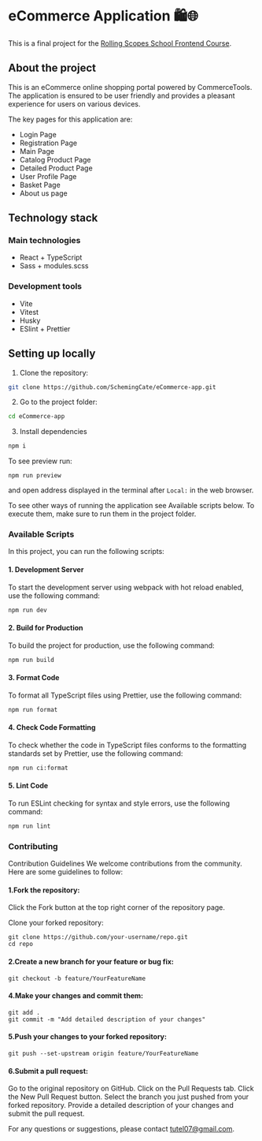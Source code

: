 # eCommerce Application 🛍️🌐

This is a final project for the [Rolling Scopes School Frontend Course](https://rs.school/courses/javascript-mentoring-program).

## About the project

This is an eCommerce online shopping portal powered by CommerceTools.
The application is ensured to be user friendly and provides a pleasant experience for users on various devices.

The key pages for this application are: 
- Login Page
- Registration Page
- Main Page
- Catalog Product Page
- Detailed Product Page
- User Profile Page
- Basket Page
- About us page

## Technology stack

### Main technologies
- React + TypeScript
- Sass + modules.scss

### Development tools
- Vite
- Vitest
- Husky
- ESlint + Prettier

## Setting up locally

1. Clone the repository:
```bash
git clone https://github.com/SchemingCate/eCommerce-app.git
```
2. Go to the project folder:
```bash
cd eCommerce-app
```
3. Install dependencies
```bash
npm i
```

To see preview run:
```
npm run preview
```
and open address displayed in the terminal after `Local:` in the web browser.

To see other ways of running the application see Available scripts below. To execute them, make sure to run them in the project folder.

### Available Scripts

In this project, you can run the following scripts:

#### 1. Development Server
To start the development server using webpack with hot reload enabled, use the following command:
```bash
npm run dev
```

#### 2. Build for Production
To build the project for production, use the following command:
```bash
npm run build
```

#### 3. Format Code
To format all TypeScript files using Prettier, use the following command:
```bash
npm run format
```

#### 4. Check Code Formatting
To check whether the code in TypeScript files conforms to the formatting standards set by Prettier, use the following command:
```bash
npm run ci:format
```

#### 5. Lint Code
To run ESLint checking for syntax and style errors, use the following command:
```bash
npm run lint
```
### Contributing
Contribution Guidelines
We welcome contributions from the community. Here are some guidelines to follow:

#### 1.Fork the repository:

Click the Fork button at the top right corner of the repository page.

Clone your forked repository:

```
git clone https://github.com/your-username/repo.git
cd repo
```
#### 2.Create a new branch for your feature or bug fix:

```
git checkout -b feature/YourFeatureName
```
#### 4.Make your changes and commit them:

```
git add .
git commit -m "Add detailed description of your changes"
```
#### 5.Push your changes to your forked repository:

```
git push --set-upstream origin feature/YourFeatureName
```
#### 6.Submit a pull request:

Go to the original repository on GitHub.
Click on the Pull Requests tab.
Click the New Pull Request button.
Select the branch you just pushed from your forked repository.
Provide a detailed description of your changes and submit the pull request.

For any questions or suggestions, please contact tutel07@gmail.com.
